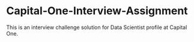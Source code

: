 # Capital-One-Interview-Assignment

This is an interview challenge solution for Data Scientist profile at Capital One.

